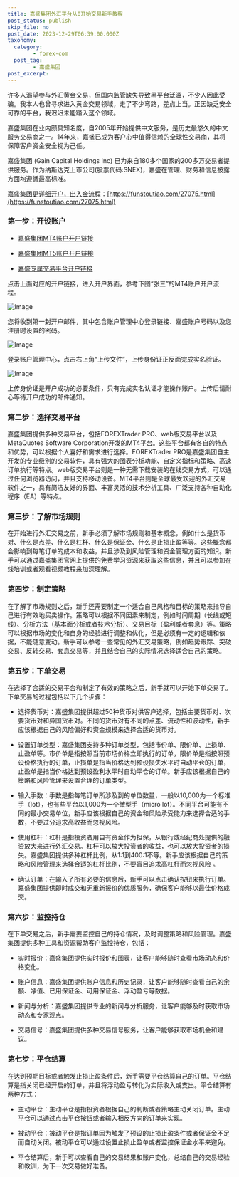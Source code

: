 ```yaml
---
title: 嘉盛集团外汇平台从0开始交易新手教程
post_status: publish
skip_file: no
post_date: 2023-12-29T06:39:00.000Z
taxonomy:
  category:
        - forex-com
  post_tag:
        - 嘉盛集团
post_excerpt: 
---
```

许多人渴望参与外汇黄金交易，但国内监管缺失导致黑平台泛滥，不少人因此受骗。我本人也曾寻求进入黄金交易领域，走了不少弯路，差点上当。正因缺乏安全可靠的平台，我迟迟未能踏入这个领域。

嘉盛集团在业内颇具知名度，自2005年开始提供中文服务，是历史最悠久的中文服务交易商之一。14年来，嘉盛已成为客户心中值得信赖的全球性交易商，其将保障客户资金安全视为己任。

嘉盛集团 (Gain Capital Holdings Inc) 已为来自180多个国家的200多万交易者提供服务。作为纳斯达克上市公司(股票代码:SNEX)，嘉盛在管理、财务和信息披露方面均遵循最高标准。

[嘉盛集团更详细开户，出入金流程](https://funstoutiao.com/27075.html)：[https://funstoutiao.com/27075.html](https://funstoutiao.com/27075.html)

### 第一步：开设账户

* [嘉盛集团MT4账户开户链接](https://s.ssgg.net/jsmt4)

* [嘉盛集团MT5账户开户链接](https://s.ssgg.net/jsmt5)

* [嘉盛专属交易平台开户链接](https://s.ssgg.net/js)

点击上面对应的开户链接，进入开户界面，参考下图“张三”的MT4账户开户流程。

![Image](https://prod-files-secure.s3.us-west-2.amazonaws.com/39ed1227-6d7d-4570-be36-9ccd4a2c4241/7a167aea-686b-400d-af59-4e18eb607a40/640.png?X-Amz-Algorithm=AWS4-HMAC-SHA256&X-Amz-Content-Sha256=UNSIGNED-PAYLOAD&X-Amz-Credential=ASIAZI2LB4666TRSKVQ2%2F20250905%2Fus-west-2%2Fs3%2Faws4_request&X-Amz-Date=20250905T101308Z&X-Amz-Expires=3600&X-Amz-Security-Token=IQoJb3JpZ2luX2VjEAoaCXVzLXdlc3QtMiJIMEYCIQCqnRMmlBDJQxUw8h3lxBL4jX1kCIJA%2B8jio1KyZ%2B1N6AIhAJlGr%2FLl%2FzT4Wz7vIoXrrrSW0phBrX6mQtKxgAFGF0ejKv8DCHIQABoMNjM3NDIzMTgzODA1Igwq9KRaObJdESLehOIq3AOXe151xoa7zToaNsq1CIVFu3s4k0pxnAP33sCEgVQbLbNtsmJMBqW3ag3adjfTcatxDn1OFWSZamW0OkyAcAXeS%2F0XIs6BY6KaFHfEv2PGufROt17v9RtUkrcURAXZB4h1ncvwDx%2B0eFUZ9RtWDOZArg5%2BxSatOMb7hsbAAFsWPf31b4eWq97tqe1ED4dQ%2FAFFoNuTI1aTzNszjxsxogoPmuKKI2grYVaSjGeuXmO4BrHnkrNuVyEciW1iF4k7LDkRQuQzOJYMfzVC%2BdDFUZvG%2FsXfRhxODyFzxTE8d76eOUvoIgcfprc7%2Fqqln8%2BezjO1Pk404Gp47QKFnBiBvlm3mySr0Mye%2Bj7jo4vvD%2FU0iKwLbUh6Aq%2B6WwZQLXdT3S%2BmB0IMOnLr2wSW5dcGSgfRCpYZgi3UmAqLqG5W0mg7a3rkPlqawxifwmdqeLWHwK9gSrKsowZjgrxsJBKmJABEpTqaxtby1j3O9b35vVcl28Hjjh5cKq4UkTc56V3ZMJPb8LXYu3Wys2lS8EpwH4G7ivRUY4NNYGaXXbnsmihVEl9N%2F3royAR3%2BLJn3HFEivwyEb%2BDVcCe%2F0Iqm63QzyNFgtt0qqan1Dy4HVXOCHkEkQNaAER%2BJsPzVvnN4jCb1%2BrFBjqkAZCHR0RkOh8clWu4n7zxj%2FO8AbqREWmJ2oPvqlArDHQhFQL90f7Tg3uz8hYdC21SB6if8Pj5tvTnedctEAx69vblaUnqkrsBY2VLK%2B1vrbgO8nMHeHspKgVDEkFQuRmK9rXb0HIhLEY0AGJoSkqZ5v%2BuIFUEcs8a0QWoMNJsosid21GTjmvnn0Q4laRpmErMIT1Ho%2BF0QgpRUCCe6Ts0WjewQVmb&X-Amz-Signature=fb0cb30b7ea2c1fc6409c6d111de6ab070b4be25827f61010babd886b063f173&X-Amz-SignedHeaders=host&x-amz-checksum-mode=ENABLED&x-id=GetObject)

您将收到第一封开户邮件，其中包含账户管理中心登录链接、嘉盛账户号码以及您注册时设置的密码。

![Image](https://prod-files-secure.s3.us-west-2.amazonaws.com/39ed1227-6d7d-4570-be36-9ccd4a2c4241/eaa1c6b3-2877-4284-a0e1-530e222c27fb/image.png?X-Amz-Algorithm=AWS4-HMAC-SHA256&X-Amz-Content-Sha256=UNSIGNED-PAYLOAD&X-Amz-Credential=ASIAZI2LB4666TRSKVQ2%2F20250905%2Fus-west-2%2Fs3%2Faws4_request&X-Amz-Date=20250905T101308Z&X-Amz-Expires=3600&X-Amz-Security-Token=IQoJb3JpZ2luX2VjEAoaCXVzLXdlc3QtMiJIMEYCIQCqnRMmlBDJQxUw8h3lxBL4jX1kCIJA%2B8jio1KyZ%2B1N6AIhAJlGr%2FLl%2FzT4Wz7vIoXrrrSW0phBrX6mQtKxgAFGF0ejKv8DCHIQABoMNjM3NDIzMTgzODA1Igwq9KRaObJdESLehOIq3AOXe151xoa7zToaNsq1CIVFu3s4k0pxnAP33sCEgVQbLbNtsmJMBqW3ag3adjfTcatxDn1OFWSZamW0OkyAcAXeS%2F0XIs6BY6KaFHfEv2PGufROt17v9RtUkrcURAXZB4h1ncvwDx%2B0eFUZ9RtWDOZArg5%2BxSatOMb7hsbAAFsWPf31b4eWq97tqe1ED4dQ%2FAFFoNuTI1aTzNszjxsxogoPmuKKI2grYVaSjGeuXmO4BrHnkrNuVyEciW1iF4k7LDkRQuQzOJYMfzVC%2BdDFUZvG%2FsXfRhxODyFzxTE8d76eOUvoIgcfprc7%2Fqqln8%2BezjO1Pk404Gp47QKFnBiBvlm3mySr0Mye%2Bj7jo4vvD%2FU0iKwLbUh6Aq%2B6WwZQLXdT3S%2BmB0IMOnLr2wSW5dcGSgfRCpYZgi3UmAqLqG5W0mg7a3rkPlqawxifwmdqeLWHwK9gSrKsowZjgrxsJBKmJABEpTqaxtby1j3O9b35vVcl28Hjjh5cKq4UkTc56V3ZMJPb8LXYu3Wys2lS8EpwH4G7ivRUY4NNYGaXXbnsmihVEl9N%2F3royAR3%2BLJn3HFEivwyEb%2BDVcCe%2F0Iqm63QzyNFgtt0qqan1Dy4HVXOCHkEkQNaAER%2BJsPzVvnN4jCb1%2BrFBjqkAZCHR0RkOh8clWu4n7zxj%2FO8AbqREWmJ2oPvqlArDHQhFQL90f7Tg3uz8hYdC21SB6if8Pj5tvTnedctEAx69vblaUnqkrsBY2VLK%2B1vrbgO8nMHeHspKgVDEkFQuRmK9rXb0HIhLEY0AGJoSkqZ5v%2BuIFUEcs8a0QWoMNJsosid21GTjmvnn0Q4laRpmErMIT1Ho%2BF0QgpRUCCe6Ts0WjewQVmb&X-Amz-Signature=a094958910cf530725f34f6c67cb84627f3c9fac8e43a11e83c3b31a05206eac&X-Amz-SignedHeaders=host&x-amz-checksum-mode=ENABLED&x-id=GetObject)

登录账户管理中心，点击右上角“上传文件”，上传身份证正反面完成实名验证。

![Image](https://prod-files-secure.s3.us-west-2.amazonaws.com/39ed1227-6d7d-4570-be36-9ccd4a2c4241/54090639-09fc-46b4-a135-e0289f707147/image.png?X-Amz-Algorithm=AWS4-HMAC-SHA256&X-Amz-Content-Sha256=UNSIGNED-PAYLOAD&X-Amz-Credential=ASIAZI2LB4666TRSKVQ2%2F20250905%2Fus-west-2%2Fs3%2Faws4_request&X-Amz-Date=20250905T101308Z&X-Amz-Expires=3600&X-Amz-Security-Token=IQoJb3JpZ2luX2VjEAoaCXVzLXdlc3QtMiJIMEYCIQCqnRMmlBDJQxUw8h3lxBL4jX1kCIJA%2B8jio1KyZ%2B1N6AIhAJlGr%2FLl%2FzT4Wz7vIoXrrrSW0phBrX6mQtKxgAFGF0ejKv8DCHIQABoMNjM3NDIzMTgzODA1Igwq9KRaObJdESLehOIq3AOXe151xoa7zToaNsq1CIVFu3s4k0pxnAP33sCEgVQbLbNtsmJMBqW3ag3adjfTcatxDn1OFWSZamW0OkyAcAXeS%2F0XIs6BY6KaFHfEv2PGufROt17v9RtUkrcURAXZB4h1ncvwDx%2B0eFUZ9RtWDOZArg5%2BxSatOMb7hsbAAFsWPf31b4eWq97tqe1ED4dQ%2FAFFoNuTI1aTzNszjxsxogoPmuKKI2grYVaSjGeuXmO4BrHnkrNuVyEciW1iF4k7LDkRQuQzOJYMfzVC%2BdDFUZvG%2FsXfRhxODyFzxTE8d76eOUvoIgcfprc7%2Fqqln8%2BezjO1Pk404Gp47QKFnBiBvlm3mySr0Mye%2Bj7jo4vvD%2FU0iKwLbUh6Aq%2B6WwZQLXdT3S%2BmB0IMOnLr2wSW5dcGSgfRCpYZgi3UmAqLqG5W0mg7a3rkPlqawxifwmdqeLWHwK9gSrKsowZjgrxsJBKmJABEpTqaxtby1j3O9b35vVcl28Hjjh5cKq4UkTc56V3ZMJPb8LXYu3Wys2lS8EpwH4G7ivRUY4NNYGaXXbnsmihVEl9N%2F3royAR3%2BLJn3HFEivwyEb%2BDVcCe%2F0Iqm63QzyNFgtt0qqan1Dy4HVXOCHkEkQNaAER%2BJsPzVvnN4jCb1%2BrFBjqkAZCHR0RkOh8clWu4n7zxj%2FO8AbqREWmJ2oPvqlArDHQhFQL90f7Tg3uz8hYdC21SB6if8Pj5tvTnedctEAx69vblaUnqkrsBY2VLK%2B1vrbgO8nMHeHspKgVDEkFQuRmK9rXb0HIhLEY0AGJoSkqZ5v%2BuIFUEcs8a0QWoMNJsosid21GTjmvnn0Q4laRpmErMIT1Ho%2BF0QgpRUCCe6Ts0WjewQVmb&X-Amz-Signature=efa110c4e0dfb267941785afb0867d18f599cc95bf4e7ea4891c5854e9983fa7&X-Amz-SignedHeaders=host&x-amz-checksum-mode=ENABLED&x-id=GetObject)

上传身份证是开户成功的必要条件，只有完成实名认证才能操作账户。上传后请耐心等待开户成功的邮件通知。

### 第二步：选择交易平台

嘉盛集团提供多种交易平台，包括FOREXTrader PRO、web版交易平台以及MetaQuotes Software Corporation开发的MT4平台。这些平台都有各自的特点和优势，可以根据个人喜好和需求进行选择。FOREXTrader PRO是嘉盛集团自主开发的专业级别的交易软件，具有强大的图表分析功能、自定义指标和策略、高速订单执行等特点。web版交易平台则是一种无需下载安装的在线交易方式，可以通过任何浏览器访问，并且支持移动设备。MT4平台则是全球最受欢迎的外汇交易软件之一，具有简洁友好的界面、丰富灵活的技术分析工具、广泛支持各种自动化程序（EA）等特点。

### 第三步：了解市场规则

在开始进行外汇交易之前，新手必须了解市场规则和基本概念，例如什么是货币对、什么是点差、什么是杠杆、什么是保证金、什么是止损止盈等等。这些概念都会影响到每笔订单的成本和收益，并且涉及到风险管理和资金管理方面的知识。新手可以通过嘉盛集团官网上提供的免费学习资源来获取这些信息，并且可以参加在线培训或者观看视频教程来加深理解。

### 第四步：制定策略

在了解了市场规则之后，新手还需要制定一个适合自己风格和目标的策略来指导自己进行有效地买卖操作。策略可以根据不同因素来制定，例如时间周期（长线或短线）、分析方法（基本面分析或者技术分析）、交易目标（盈利或者套息）等。策略可以根据市场的变化和自身的经验进行调整和优化，但是必须有一定的逻辑和依据，不能随意变动。新手可以参考一些常见的外汇交易策略，例如趋势跟踪、突破交易、反转交易、套息交易等，并且结合自己的实际情况选择适合自己的策略。

### 第五步：下单交易

在选择了合适的交易平台和制定了有效的策略之后，新手就可以开始下单交易了。下单交易的过程包括以下几个步骤：

* 选择货币对：嘉盛集团提供超过50种货币对供客户选择，包括主要货币对、次要货币对和异国货币对。不同的货币对有不同的点差、流动性和波动性，新手应该根据自己的风险偏好和资金规模来选择合适的货币对。

* 设置订单类型：嘉盛集团支持多种订单类型，包括市价单、限价单、止损单、止盈单等。市价单是指按照当前市场价格立即执行的订单，限价单是指按照预设价格执行的订单，止损单是指当价格达到预设损失水平时自动平仓的订单，止盈单是指当价格达到预设盈利水平时自动平仓的订单。新手应该根据自己的策略和风险管理来设置合理的订单类型。

* 输入手数：手数是指每笔订单所涉及到的单位数量，一般以10,000为一个标准手（lot），也有些平台以1,000为一个微型手（micro lot）。不同平台可能有不同的最小交易单位，新手应该根据自己的资金和风险承受能力来选择合适的手数，不要过分追求高收益而忽视风险。

* 使用杠杆：杠杆是指投资者用自有资金作为担保，从银行或经纪商处提供的融资放大来进行外汇交易。杠杆可以放大投资者的收益，也可以放大投资者的损失。嘉盛集团提供多种杠杆比例，从1:1到400:1不等。新手应该根据自己的策略和风险管理来选择合适的杠杆比例，不要盲目追求高杠杆而忽视风险 。

* 确认订单：在输入了所有必要的信息后，新手可以点击确认按钮来执行订单。嘉盛集团提供即时成交和无重新报价的优质服务，确保客户能够以最佳价格成交。

### 第六步：监控持仓

在下单交易之后，新手需要监控自己的持仓情况，及时调整策略和风险管理。嘉盛集团提供多种工具和资源帮助客户监控持仓，包括：

* 实时报价：嘉盛集团提供实时报价和图表，让客户能够随时查看市场动态和价格变化。

* 账户信息：嘉盛集团提供账户信息和历史记录，让客户能够随时查看自己的余额、净值、已用保证金、可用保证金、浮动盈亏等数据。

* 新闻与分析：嘉盛集团提供专业的新闻与分析服务，让客户能够及时获取市场动态和专家观点。

* 交易信号：嘉盛集团提供多种交易信号服务，让客户能够获取市场机会和建议。

### 第七步：平仓结算

在达到预期目标或者触发止损止盈条件后，新手需要平仓结算自己的订单。平仓结算是指关闭已经开启的订单，并且将浮动盈亏转化为实际收入或支出。平仓结算有两种方式：

* 主动平仓：主动平仓是指投资者根据自己的判断或者策略主动关闭订单。主动平仓可以通过点击平仓按钮或者输入相反方向的订单来实现。

* 被动平仓：被动平仓是指订单因为触发了预设的止损止盈条件或者保证金不足而自动关闭。被动平仓可以通过设置止损止盈单或者监控保证金水平来避免。

* 平仓结算后，新手可以查看自己的交易结果和账户变化，总结自己的交易经验和教训，为下一次交易做好准备。